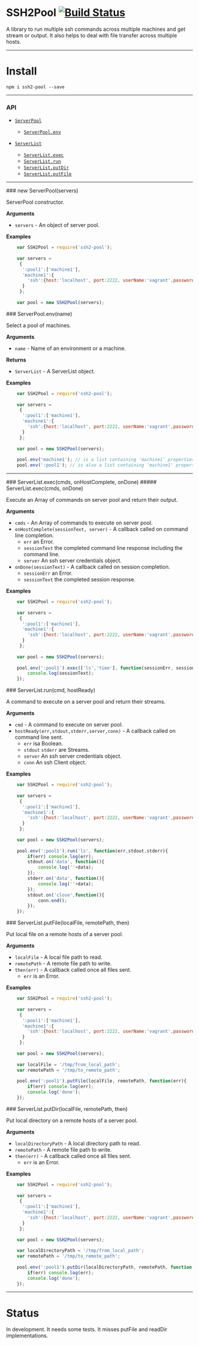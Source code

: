 # SSH2Pool [![Build Status](https://travis-ci.org/maboiteaspam/ssh2-pool.svg?branch=master)](https://travis-ci.org/maboiteaspam/ssh2-pool)

A library to run multiple ssh commands across multiple machines and get stream or output.
It also helps to deal with file transfer across multiple hosts.

---------------------------------------


# Install

```npm i ssh2-pool --save```

---------------------------------------

### API

* [`ServerPool`](#ServerPool)
    * [`ServerPool.env`](#env)

* [`ServerList`]()
    * [`ServerList.exec`](#exec)
    * [`ServerList.run`](#run)
    * [`ServerList.putDir`](#putDir)
    * [`ServerList.putFile`](#putFile)

---------------------------------------


<a name="ServerPool" />
### new ServerPool(servers)

ServerPool constructor.

__Arguments__

* `servers` - An object of server pool.

__Examples__

```js
    var SSH2Pool = require('ssh2-pool');
    
    var servers = 
     {
      ':pool1':['machine1'],
      'machine1':{
        'ssh':{host:'localhost', port:2222, userName:'vagrant',password:'vagrant'}
      }
     };
    
    var pool = new SSH2Pool(servers);
```


<a name="ServerPool.env" />
### ServerPool.env(name)

Select a pool of machines.

__Arguments__

* `name` - Name of an environment or a machine.

__Returns__

* `ServerList` - A ServerList object.

__Examples__

```js
    var SSH2Pool = require('ssh2-pool');
    
    var servers = 
     {
      ':pool1':['machine1'],
      'machine1':{
        'ssh':{host:'localhost', port:2222, userName:'vagrant',password:'vagrant'}
      }
     };
    
    var pool = new SSH2Pool(servers);
    
    pool.env('machine1'); // is a list containing 'machine1' properties
    pool.env(':pool1'); // is also a list containing 'machine1' properties
```

---------------------------------------


<a name="ServerList.exec" />
### ServerList.exec(cmds, onHostComplete, onDone)
##### ServerList.exec(cmds, onDone)

Execute an Array of commands on server pool and return their output.

__Arguments__

* `cmds` - An Array of commands to execute on server pool.
* `onHostComplete(sessionText, server)` - A callback called on command line completion. 
    * `err` an Error.
    * `sessionText` the completed command line response including the command line.
    * `server` An ssh server credentials object.
* `onDone(sessionText)` - A callback called on session completion. 
    * `sessionErr` an Error.
    * `sessionText` the completed session response.

__Examples__

```js
    var SSH2Pool = require('ssh2-pool');
    
    var servers = 
     {
      ':pool1':['machine1'],
      'machine1':{
        'ssh':{host:'localhost', port:2222, userName:'vagrant',password:'vagrant'}
      }
     };
    
    var pool = new SSH2Pool(servers);
    
    pool.env(':pool1').exec(['ls','time'], function(sessionErr, sessionText){
        console.log(sessionText);
    });
```


<a name="ServerList.run" />
### ServerList.run(cmd, hostReady)

A command to execute on a server pool and return their streams.

__Arguments__

* `cmd` - A command to execute on server pool.
* `hostReady(err,stdout,stderr,server,conn)` - A callback called on command line sent. 
    * `err` isa Boolean.
    * `stdout` `stderr` are Streams.
    * `server` An ssh server credentials object.
    * `conn` An ssh Client object.

__Examples__

```js
    var SSH2Pool = require('ssh2-pool');
    
    var servers = 
     {
      ':pool1':['machine1'],
      'machine1':{
        'ssh':{host:'localhost', port:2222, userName:'vagrant',password:'vagrant'}
      }
     };
    
    var pool = new SSH2Pool(servers);
    
    pool.env(':pool1').run('ls', function(err,stdout,stderr){
        if(err) console.log(err);
        stdout.on('data', function(){
            console.log(''+data);
        });
        stderr.on('data', function(){
            console.log(''+data);
        });
        stdout.on('close',function(){
            conn.end();
        });
    });
```


<a name="ServerList.putFile" />
### ServerList.putFile(localFile, remotePath, then)

Put local file on a remote hosts of a server pool.

__Arguments__

* `localFile` - A local file path to read.
* `remotePath` - A remote file path to write.
* `then(err)` - A callback called once all files sent. 
    * `err` is an Error.

__Examples__

```js
    var SSH2Pool = require('ssh2-pool');
    
    var servers = 
     {
      ':pool1':['machine1'],
      'machine1':{
        'ssh':{host:'localhost', port:2222, userName:'vagrant',password:'vagrant'}
      }
     };
    
    var pool = new SSH2Pool(servers);
        
    var localFile = '/tmp/from_local_path';
    var remotePath = '/tmp/to_remote_path';
    
    pool.env(':pool1').putFile(localFile, remotePath, function(err){
        if(err) console.log(err);
        console.log('done');
    });
```


<a name="ServerList.putDir" />
### ServerList.putDir(localFile, remotePath, then)

Put local directory on a remote hosts of a server pool.

__Arguments__

* `localDirectoryPath` - A local directory path to read.
* `remotePath` - A remote file path to write.
* `then(err)` - A callback called once all files sent. 
    * `err` is an Error.

__Examples__

```js
    var SSH2Pool = require('ssh2-pool');
    
    var servers = 
     {
      ':pool1':['machine1'],
      'machine1':{
        'ssh':{host:'localhost', port:2222, userName:'vagrant',password:'vagrant'}
      }
     };
    
    var pool = new SSH2Pool(servers);
        
    var localDirectoryPath = '/tmp/from_local_path';
    var remotePath = '/tmp/to_remote_path';
    
    pool.env(':pool1').putDir(localDirectoryPath, remotePath, function(err){
        if(err) console.log(err);
        console.log('done');
    });
```

---------------------------------------


# Status

In development. It needs some tests. It misses putFile and readDir implementations.